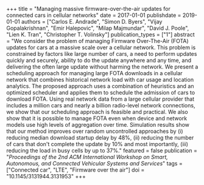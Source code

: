 +++
title = "Managing massive firmware-over-the-air updates for connected cars in cellular networks"
date = 2017-01-01
publishdate = 2019-01-01
authors = ["Carlos E. Andrade", "Simon D. Byers", "Vijay Gopalakrishnan", "Emir Halepovic", "Milap Majmundar", "David J. Poole", "Lien K. Tran", "Christopher T. Volinsky"]
publication_types = ["1"]
abstract = "We consider the problem of managing Firmware Over-The-Air (FOTA) updates for cars at a massive scale over a cellular network. This problem is constrained by factors like large number of cars, a need to perform updates quickly and securely, ability to do the update anywhere and any time, and delivering the often large update without harming the network. We present a scheduling approach for managing large FOTA downloads in a cellular network that combines historical network load with car usage and location analytics. The proposed approach uses a combination of heuristics and an optimized scheduler and applies them to schedule the admission of cars to download FOTA. Using real network data from a large cellular provider that includes a million cars and nearly a billion radio-level network connections, we show that our scheduling approach is feasible and practical. We also show that it is possible to manage FOTA even when device and network models use high levels of aggregation over time. Simulation results show that our method improves over random uncontrolled approaches by (i) reducing median download startup delay by 48%, (ii) reducing the number of cars that don't complete the update by 10% and most importantly, (iii) reducing the load in busy cells by up to 37%."
featured = false
publication = "*Proceedings of the 2nd ACM International Workshop on Smart, Autonomous, and Connected Vehicular Systems and Services*"
tags = ["Connected car", "LTE", "Firmware over the air"]
doi = "10.1145/3131944.3131953"
+++

